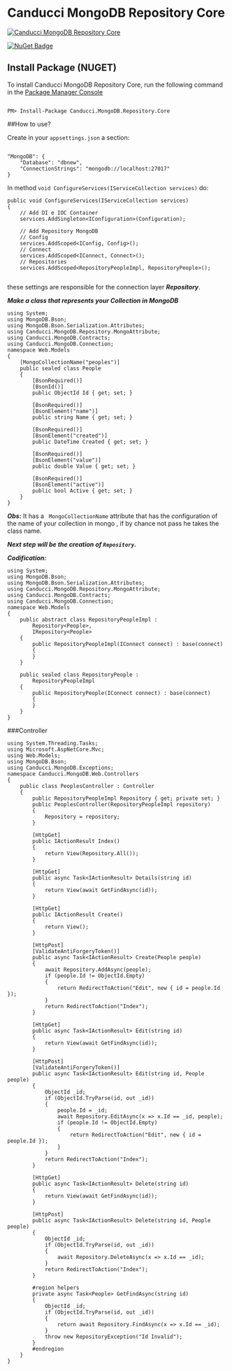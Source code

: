 # Canducci MongoDB Repository Core


[![Canducci MongoDB Repository Core](http://i1308.photobucket.com/albums/s610/maryjanexique/highres_99553512_zpssfgw2lhb.jpeg)](https://www.nuget.org/packages/Canducci.MongoDB.Repository.Core/)


[![NuGet Badge](https://buildstats.info/nuget/Canducci.MongoDB.Repository.Core)](https://www.nuget.org/packages/Canducci.MongoDB.Repository.Core/)

## Install Package (NUGET)

To install Canducci MongoDB Repository Core, run the following command in the [Package Manager Console](http://docs.nuget.org/consume/package-manager-console)

```Csharp

PM> Install-Package Canducci.MongoDB.Repository.Core

```

##How to use?

Create in your `appsettings.json` a section:

```Csharp

"MongoDB": {
    "Database": "dbnew",
    "ConnectionStrings": "mongodb://localhost:27017"
}
```
In method `void ConfigureServices(IServiceCollection services)` do:

```Csharp
public void ConfigureServices(IServiceCollection services)
{
    // Add DI e IOC Container
    services.AddSingleton<IConfiguration>(Configuration);

    // Add Repository MongoDB
    // Config
    services.AddScoped<IConfig, Config>();
    // Connect
    services.AddScoped<IConnect, Connect>();
    // Repositories
    services.AddScoped<RepositoryPeopleImpl, RepositoryPeople>();
    
```

these settings are responsible for the connection layer ___Repository___.

___Make a class that represents your Collection in MongoDB___

```Csharp
using System;
using MongoDB.Bson;
using MongoDB.Bson.Serialization.Attributes;
using Canducci.MongoDB.Repository.MongoAttribute;
using Canducci.MongoDB.Contracts;
using Canducci.MongoDB.Connection;
namespace Web.Models
{
    [MongoCollectionName("peoples")]       
    public sealed class People
    {
        [BsonRequired()]
        [BsonId()]
        public ObjectId Id { get; set; }

        [BsonRequired()]
        [BsonElement("name")]
        public string Name { get; set; }

        [BsonRequired()]
        [BsonElement("created")]
        public DateTime Created { get; set; }

        [BsonRequired()]
        [BsonElement("value")]        
        public double Value { get; set; }

        [BsonRequired()]
        [BsonElement("active")]
        public bool Active { get; set; }
    }
}
```


___Obs:___ It has a ` MongoCollectionName` attribute that has the configuration of the name of your collection in mongo , if by chance not pass he takes the class name.

___Next step will be the creation of `Repository`.___

___Codification:___

```Csharp
using System;
using MongoDB.Bson;
using MongoDB.Bson.Serialization.Attributes;
using Canducci.MongoDB.Repository.MongoAttribute;
using Canducci.MongoDB.Contracts;
using Canducci.MongoDB.Connection;
namespace Web.Models
{
    public abstract class RepositoryPeopleImpl :
        Repository<People>,
        IRepository<People>
    {
        public RepositoryPeopleImpl(IConnect connect) : base(connect)
        {
        }
    }

    public sealed class RepositoryPeople : 
        RepositoryPeopleImpl
    {
        public RepositoryPeople(IConnect connect) : base(connect)
        {
        }
    }
}
```

###Controller

```Csharp
using System.Threading.Tasks;
using Microsoft.AspNetCore.Mvc;
using Web.Models;
using MongoDB.Bson;
using Canducci.MongoDB.Exceptions;
namespace Canducci.MongoDB.Web.Controllers
{
    public class PeoplesController : Controller
    {
        public RepositoryPeopleImpl Repository { get; private set; }        
        public PeoplesController(RepositoryPeopleImpl repository)
        {               
            Repository = repository;
        }

        [HttpGet]
        public IActionResult Index()
        {
            return View(Repository.All());
        }

        [HttpGet]
        public async Task<IActionResult> Details(string id)
        {               
            return View(await GetFindAsync(id));
        }

        [HttpGet]
        public IActionResult Create()
        {
            return View();
        }

        [HttpPost]
        [ValidateAntiForgeryToken()]
        public async Task<IActionResult> Create(People people)
        {
            await Repository.AddAsync(people);
            if (people.Id != ObjectId.Empty)
            {
                return RedirectToAction("Edit", new { id = people.Id });
            }
            return RedirectToAction("Index");
        }

        [HttpGet]
        public async Task<IActionResult> Edit(string id)
        {               
            return View(await GetFindAsync(id));
        }

        [HttpPost]
        [ValidateAntiForgeryToken()]
        public async Task<IActionResult> Edit(string id, People people)
        {
            ObjectId _id;
            if (ObjectId.TryParse(id, out _id))
            {
                people.Id = _id;           
                await Repository.EditAsync(x => x.Id == _id, people);
                if (people.Id != ObjectId.Empty)
                {
                    return RedirectToAction("Edit", new { id = people.Id });
                }
            }               
            return RedirectToAction("Index");
        }

        [HttpGet]
        public async Task<IActionResult> Delete(string id)
        {               
            return View(await GetFindAsync(id));
        }

        [HttpPost]
        public async Task<IActionResult> Delete(string id, People people)
        {
            ObjectId _id;
            if (ObjectId.TryParse(id, out _id))
            {
                await Repository.DeleteAsync(x => x.Id == _id);
            }
            return RedirectToAction("Index");
        }

        #region helpers
        private async Task<People> GetFindAsync(string id)
        {
            ObjectId _id;
            if (ObjectId.TryParse(id, out _id))
            {
                return await Repository.FindAsync(x => x.Id == _id);
            }
            throw new RepositoryException("Id Invalid");
        }
        #endregion
    }
}

```
